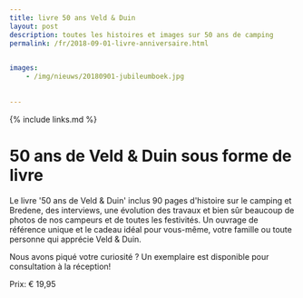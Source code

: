 ```yaml
---
title: livre 50 ans Veld & Duin
layout: post
description: toutes les histoires et images sur 50 ans de camping
permalink: /fr/2018-09-01-livre-anniversaire.html

    
images: 
    - /img/nieuws/20180901-jubileumboek.jpg
    
    
---
```


{% include links.md %}

# 50 ans de Veld & Duin sous forme de livre

Le livre '50 ans de Veld & Duin' inclus 90 pages d'histoire sur le camping et Bredene, des interviews, une évolution des travaux et bien sûr beaucoup de photos de nos campeurs et de toutes les festivités. Un ouvrage de référence unique et le cadeau idéal pour vous-même, votre famille ou toute personne qui apprécie Veld & Duin. 

Nous avons piqué votre curiosité ? Un exemplaire est disponible pour consultation à la réception!

Prix: € 19,95
